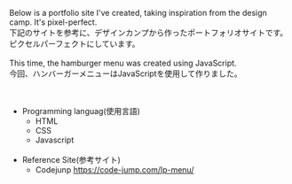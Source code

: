 Below is a portfolio site I've created, taking inspiration from the design camp. It's pixel-perfect.  
下記のサイトを参考に、デザインカンプから作ったポートフォリオサイトです。ピクセルパーフェクトにしています。  
<br>
This time, the hamburger menu was created using JavaScript.  
今回、ハンバーガーメニューはJavaScriptを使用して作りました。   
<br><br>
- Programming languag(使用言語)  
  - HTML  
  - CSS
  - Javascript
    <br>
    <br>
- Reference Site(参考サイト)  
  - Codejunp https://code-jump.com/lp-menu/
